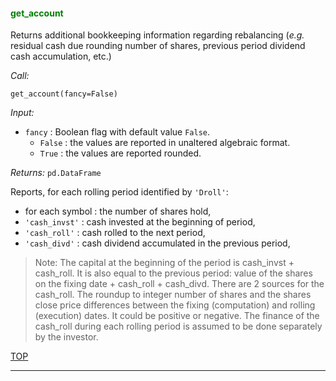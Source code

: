 
<a name="get_account">

#### <span style="color:green">get_account</span>

Returns additional bookkeeping information regarding rebalancing
(*e.g.* residual cash due rounding number of shares, previous period
dividend cash accumulation, etc.)

*Call:*

```
get_account(fancy=False)
```

*Input:*

* `fancy` : Boolean flag with default value `False`.
    - `False` : the values are reported in unaltered algebraic format.
    - `True` : the values are reported rounded.

*Returns:* `pd.DataFrame`

Reports, for each rolling period identified by `'Droll'`:

* for each symbol : the number of shares hold,
* `'cash_invst'` : cash invested at the beginning of period,
* `'cash_roll'` : cash rolled to the next period,
* `'cash_divd'` : cash dividend accumulated in the previous period,

> Note: The capital at the beginning of the period is
cash_invst + cash_roll. It is also equal to the previous period:
value of the shares on the fixing date + cash_roll + cash_divd.
There are 2 sources for the cash_roll. The roundup to integer
number of shares and the shares close price differences between
the fixing (computation) and rolling (execution) dates. It could
be positive or negative. The finance of the cash_roll during
each rolling period is assumed  to be done separately by the
investor.

[TOP](#TOP)

---

